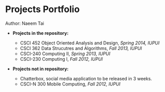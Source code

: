 Projects Portfolio
========

Author: Naeem Tai

* **Projects in the repository:**
  - CSCI 452 Object Oriented Analysis and Design, *Spring 2014, IUPUI*
  - CSCI 362 Data Strucutres and Algorithms, *Fall 2013, IUPUI*
  - CSCI-240 Computing II, *Spring 2013, IUPUI*
  - CSCI-230 Computing I, *Fall 2012, IUPUI*

* **Projects not in repository:**
  - Chatterbox, social media application to be released in 3 weeks.
  - CSCI-N 300 Mobile Computing, *Fall 2012, IUPUI*